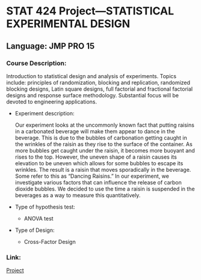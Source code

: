 # STAT 424 Project—STATISTICAL EXPERIMENTAL DESIGN
## Language: JMP PRO 15
### Course Description:
  Introduction to statistical design and analysis of experiments. Topics include: principles of randomization, blocking and replication, randomized blocking designs, Latin square designs, full factorial and fractional factorial designs and response surface methodology. Substantial focus will be devoted to engineering applications. 

* Experiment description:

  Our experiment looks at the uncommonly known fact that putting raisins in a carbonated beverage will make them appear to dance in the beverage. This is due to the bubbles of carbonation getting caught in the wrinkles of the raisin as they rise to the surface of the container. As more bubbles get caught under the raisin, it becomes more buoyant and rises to the top. However, the uneven shape of a raisin causes its elevation to be uneven which allows for some bubbles to escape its wrinkles. The result is a raisin that moves sporadically in the beverage. Some refer to this as “Dancing Raisins.” 
  In our experiment, we investigate various factors that can influence the release of carbon dioxide bubbles. We decided to use the time a raisin is suspended in the beverages as a way to measure this quantitatively. 

* Type of  hypothesis test:

  * ANOVA test

* Type of  Design:
  * Cross-Factor Design 

### Link:

[Project](https://github.com/markwu7/STAT424-Project/tree/main/Project)
